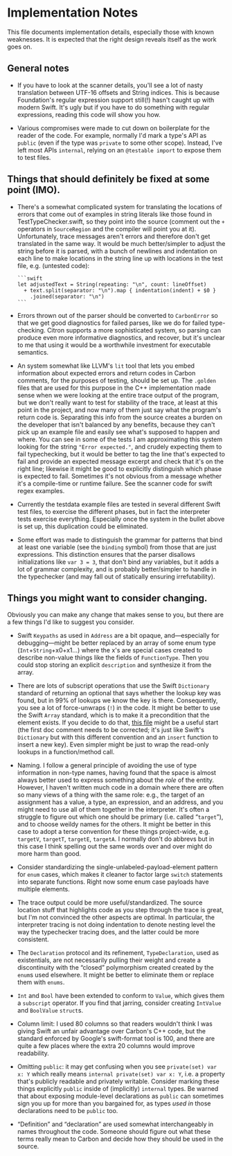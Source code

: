 # Implementation Notes

This file documents implementation details, especially those with known
weaknesses.  It is expected that the right design reveals itself as the work
goes on.

## General notes

- If you have to look at the scanner details, you'll see a lot of nasty
  translation between UTF-16 offsets and String indices.  This is because
  Foundation's regular expression support still(!) hasn't caught up with modern
  Swift.  It's ugly but if you have to do something with regular expressions,
  reading this code will show you how.

- Various compromises were made to cut down on boilerplate for the reader of the
  code.  For example, normally I'd mark a type's API as `public` (even if the
  type was `private` to some other scope).  Instead, I've left most APIs
  `internal`, relying on an `@testable import` to expose them to test files.
  
## Things that should definitely be fixed at some point (IMO).

- There's a somewhat complicated system for translating the locations of errors
  that come out of examples in string literals like those found in
  TestTypeChecker.swift, so they point into the source (comment out the `+`
  operators in `SourceRegion` and the compiler will point you at it).
  Unfortunately, trace messages aren't errors and therefore don't get translated
  in the same way.  It would be much better/simpler to adjust the string before
  it is parsed, with a bunch of newlines and indentation on each line to make
  locations in the string line up with locations in the test file,
  e.g. (untested code):

      ```swift
      let adjustedText = String(repeating: "\n", count: lineOffset)
        + text.split(separator: "\n").map { indentation(indent) + $0 }
          .joined(separator: "\n")
      ```
- Errors thrown out of the parser should be converted to `CarbonError` so that
  we get good diagnostics for failed parses, like we do for failed
  type-checking.  Citron supports a more sophisticated system, so parsing can
  produce even more informative diagnostics, and recover, but it's unclear to me
  that using it would be a worthwhile investment for executable semantics.
  
- An system somewhat like LLVM's `lit` tool that lets you embed information
  about expected errors and return codes in Carbon comments, for the purposes of
  testing, should be set up.  The `.golden` files that are used for this purpose
  in the C++ implementation made sense when we were looking at the entire trace
  output of the program, but we don't really want to test for stability of the
  trace, at least at this point in the project, and now many of them just say
  what the program's return code is.  Separating this info from the source
  creates a burden on the developer that isn't balanced by any benefits, because
  they can't pick up an example file and easily see what's supposed to happen
  and where.  You can see in some of the tests I am approximating this system
  looking for the string `"Error expected."`, and crudely expecting them to fail
  typechecking, but it would be better to tag the line that's expected to fail
  and provide an expected message excerpt and check that it's on the right line;
  likewise it might be good to explicitly distinguish which phase is expected to
  fail. Sometimes it's not obvious from a message whether it's a compile-time or
  runtime failure. See the scanner code for swift regex examples.

- Currently the testdata example files are tested in several different Swift
  test files, to exercise the different phases, but in fact the interpreter
  tests exercise everything.  Especially once the system in the bullet above is
  set up, this duplication could be eliminated.

- Some effort was made to distinguish the grammar for patterns that bind at
  least one variable (see the `binding` symbol) from those that are just
  expressions.  This distinction ensures that the parser disallows
  initializations like `var 3 = 3`, that don't bind any variables, but it adds a
  lot of grammar complexity, and is probably better/simpler to handle in the
  typechecker (and may fall out of statically ensuring irrefutability).
  
## Things you might want to consider changing.

Obviously you can make any change that makes sense to you, but there are a few
things I'd like to suggest you consider.

- Swift `Keypaths` as used in `Address` are a bit opaque, and—especially for
  debugging—might be better replaced by an array of some enum type
  (`Int`+`String`+x0+x1…) where the x's are special cases created to describe
  non-value things like the fields of `FunctionType`.  Then you could stop
  storing an explicit `description` and synthesize it from the array.
  
- There are lots of subscript operations that use the Swift `Dictionary`
  standard of returning an optional that says whether the lookup key was found,
  but in 99% of lookups we know the key is there.  Consequently, you see a lot
  of force-unwraps (`!`) in the code.  It might be better to use the Swift
  `Array` standard, which is to make it a precondition that the element exists.
  If you decide to do that, [this
  file](https://github.com/dabrahams/carbon-lang/blob/known-dictionary/Sources/KnownDictionary.swift)
  might be a useful start (the first doc comment needs to be corrected; it's
  just like Swift's `Dictionary` but with this different convention and an
  `insert` function to insert a new key).  Even simpler might be just to wrap
  the read-only lookups in a function/method call.

- Naming.  I follow a general principle of avoiding the use of type information
  in non-type names, having found that the space is almost always better used to
  express something about the *role* of the entity.  However, I haven't written
  much code in a domain where there are often so many views of a thing with the
  same role: e.g., the target of an assignment has a value, a type, an
  expression, and an address, and you might need to use all of them together in
  the interpreter.  It's often a struggle to figure out which one should be
  primary (i.e. called “`target`”), and to choose weildy names for the others.
  It might be better in this case to adopt a terse convention for these things
  project-wide, e.g. `targetV`, `targetT`, `targetE`, `targetA`.  I normally
  don't do abbrevs but in this case I think spelling out the same words over and
  over might do more harm than good.

- Consider standardizing the single-unlabeled-payload-element pattern for `enum`
  cases, which makes it cleaner to factor large `switch` statements into separate
  functions.  Right now some enum case payloads have multiple elements.

- The trace output could be more useful/standardized.  The source location stuff
  that highlights code as you step through the trace is great, but I'm not
  convinced the other aspects are optimal.  In particular, the interpreter
  tracing is not doing indentation to denote nesting level the way the
  typechecker tracing does, and the latter could be more consistent.

- The `Declaration` protocol and its refinement, `TypeDeclaration`, used as
  existentials, are not necessarily pulling their weight and create a
  discontinuity with the “closed” polymorphism created created by the `enum`s
  used elsewhere.  It might be better to eliminate them or replace them with
  `enums`.

- `Int` and `Bool` have been extended to conform to `Value`, which gives them a
  `subscript` operator.  If you find that jarring, consider creating `IntValue`
  and `BoolValue` `struct`s.

- Column limit: I used 80 columns so that readers wouldn't think I was giving
  Swift an unfair advantage over Carbon's C++ code, but the standard enforced by
  Google's swift-format tool is 100, and there are quite a few places where the
  extra 20 columns would improve readability.
  
- Omitting `public`: it may get confusing when you see `private(set) var x: Y`
  which really means `internal private(set) var x: Y`, i.e. a property that's
  publicly readable and privately writable.  Consider marking these things
  explicitly `public` inside of (implicitly) `internal` types.  Be warned that
  about exposing module-level declarations as `public` can sometimes sign you up
  for more than you bargained for, as types *used in* those declarations need to
  be `public` too.
  
- “Definition” and “declaration” are used somewhat interchangeably in names
  throughout the code.  Someone should figure out what these terms really mean
  to Carbon and decide how they should be used in the source.
